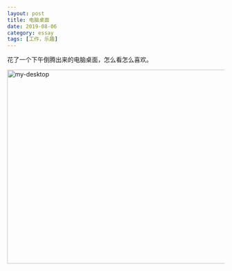 ```yaml
---
layout: post
title: 电脑桌面
date: 2019-08-06
category: essay
tags: [工作，乐趣]
---
```








花了一个下午倒腾出来的电脑桌面，怎么看怎么喜欢。



<img src="https://live.staticflickr.com/65535/48872040698_ddfd070f65_k.jpg" width="600" height="450" alt="my-desktop">

